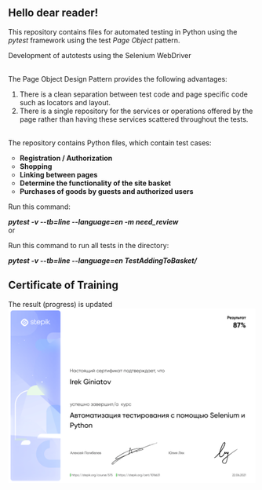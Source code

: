 <h2>Hello dear reader!</h2>

<p>This repository contains files for automated testing in Python using the <em>pytest</em> framework using the test <em>Page Object</em> pattern.
<br>
<p>Development of autotests using the Selenium WebDriver</p>
<br>
The Page Object Design Pattern provides the following advantages:
<ul>
<li style="list-style: decimal">There is a clean separation between test code and page specific code such as locators and layout.
<li style="list-style: decimal">There is a single repository for the services or operations offered by the page rather than having these services scattered throughout the tests.
</ul>
<br>
The repository contains Python files, which contain test cases:
<b>
<ul> 
<li style="list-style: circle">Registration / Authorization
<li style="list-style: circle">Shopping
<li style="list-style: circle">Linking between pages
<li style="list-style: circle">Determine the functionality of the site basket
<li style="list-style: circle">Purchases of goods by guests and authorized users</b>
</ul>

<p>Run this command:</p>
<em><b>pytest -v --tb=line --language=en -m need_review</em></b>
<br>or<br>
<p>Run this command to run all tests in the directory:</p>
<em><b>pytest -v --tb=line --language=en TestAddingToBasket/</em></b>
<br>

<h2>Certificate of Training</h2>
The result (progress) is updated
<img src="stepik-certificate.png">

